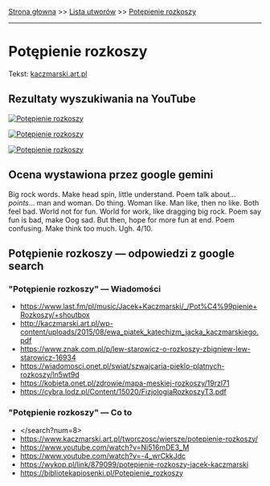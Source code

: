 [Strona głowna](../index.md) >> [Lista utworów](../list.md) >> [Potępienie rozkoszy](462.md)

---

# Potępienie rozkoszy

Tekst: [kaczmarski.art.pl](https://www.kaczmarski.art.pl/tworczosc/wiersze/potepienie-rozkoszy/)

## Rezultaty wyszukiwania na YouTube

[![Potępienie rozkoszy](http://img.youtube.com/vi/Ni516mDE3_M/0.jpg)](https://www.youtube.com/watch?v=Ni516mDE3_M "Jacek Kaczmarski - Potępienie rozkoszy - YouTube")

[![Potępienie rozkoszy](http://img.youtube.com/vi/JJ7NOMroIjE/0.jpg)](https://www.youtube.com/watch?v=JJ7NOMroIjE "Potępienie rozkoszy - Jacek Kaczmarski TEKST - YouTube")

[![Potępienie rozkoszy](http://img.youtube.com/vi/NOVeCENX5CM/0.jpg)](https://www.youtube.com/watch?v=NOVeCENX5CM "Mistrzowie Słowa: Jacek Kaczmarski - Potępienie rozkoszy - YouTube")

## Ocena wystawiona przez google gemini

Big rock words. Make head spin, little understand. Poem talk about... *points*... man and woman. Do thing. Woman like. Man like, then no like. Both feel bad. World not for fun. World for work, like dragging big rock. Poem say fun is bad, make Oog sad. But then, hope for more fun at end. Poem confusing. Make think too much. Ugh. 4/10.


## Potępienie rozkoszy — odpowiedzi z google search

### "Potępienie rozkoszy" — Wiadomości

 - <https://www.last.fm/pl/music/Jacek+Kaczmarski/_/Pot%C4%99pienie+Rozkoszy/+shoutbox>
 - <http://kaczmarski.art.pl/wp-content/uploads/2015/08/ewa_piatek_katechizm_jacka_kaczmarskiego.pdf>
 - <https://www.znak.com.pl/p/lew-starowicz-o-rozkoszy-zbigniew-lew-starowicz-16934>
 - <https://wiadomosci.onet.pl/swiat/szwajcaria-pieklo-platnych-rozkoszy/ln5wt9d>
 - <https://kobieta.onet.pl/zdrowie/mapa-meskiej-rozkoszy/19rzl71>
 - <https://cybra.lodz.pl/Content/15020/FizjologiaRozkoszyT3.pdf>

### "Potępienie rozkoszy" — Co to

 - </search?num=8>
 - <https://www.kaczmarski.art.pl/tworczosc/wiersze/potepienie-rozkoszy/>
 - <https://www.youtube.com/watch?v=Ni516mDE3_M>
 - <https://www.youtube.com/watch?v=-4_wrCkkJdc>
 - <https://wykop.pl/link/879099/potepienie-rozkoszy-jacek-kaczmarski>
 - <https://bibliotekapiosenki.pl/Potepienie_rozkoszy>

